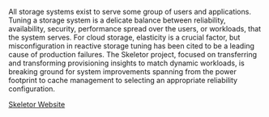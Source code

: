 All storage systems exist to serve some group of users and applications. Tuning
a storage system is a delicate balance between reliability, availability,
security, performance spread over the users, or workloads, that the system
serves. For cloud storage, elasticity is a crucial factor, but misconfiguration
in reactive storage tuning has been cited to be a leading cause of production
failures. The Skeletor project, focused on transferring and transforming provisioning insights to match dynamic
workloads, is breaking ground for system improvements spanning from the power
footprint to cache management to selecting an appropriate reliability
configuration.

[Skeletor Website](https://simbiosyslab.github.io/skeletor-main/)
